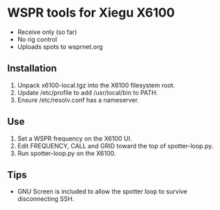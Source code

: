 # WSPR tools for Xiegu X6100

* Receive only (so far)
* No rig control
* Uploads spots to wsprnet.org

## Installation

1. Unpack x6100-local.tgz into the X6100 filesystem root.
2. Update /etc/profile to add /usr/local/bin to PATH.
3. Ensure /etc/resolv.conf has a nameserver.

## Use

1. Set a WSPR frequency on the X6100 UI.
2. Edit FREQUENCY, CALL and GRID toward the top of spotter-loop.py.
3. Run spotter-loop.py on the X6100.

## Tips

* GNU Screen is included to allow the spotter loop to survive disconnecting SSH.
